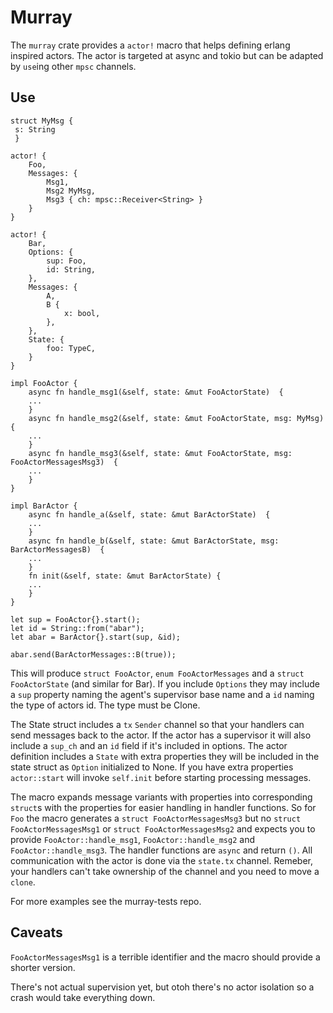 # Murray

The `murray` crate provides a `actor!` macro that helps defining erlang inspired actors. The actor is targeted at async and tokio but can be adapted by `use`ing other `mpsc` channels.

## Use

```
struct MyMsg {
 s: String
 }

actor! {
    Foo,
    Messages: {
        Msg1,
        Msg2 MyMsg,
        Msg3 { ch: mpsc::Receiver<String> }
    }
}

actor! {
    Bar,
    Options: {
        sup: Foo,
        id: String,
    },
    Messages: {
        A,
        B {
            x: bool,
        },
    },
    State: {
        foo: TypeC,
    }
}

impl FooActor {
    async fn handle_msg1(&self, state: &mut FooActorState)  {
	...
    }
    async fn handle_msg2(&self, state: &mut FooActorState, msg: MyMsg)  {
	...
    }
    async fn handle_msg3(&self, state: &mut FooActorState, msg: FooActorMessagesMsg3)  {
	...
    }
}

impl BarActor {
    async fn handle_a(&self, state: &mut BarActorState)  {
	...
    }
    async fn handle_b(&self, state: &mut BarActorState, msg: BarActorMessagesB)  {
	...
    }
    fn init(&self, state: &mut BarActorState) {
	...
    }
}

let sup = FooActor{}.start();
let id = String::from("abar");
let abar = BarActor{}.start(sup, &id);

abar.send(BarActorMessages::B(true));

```

This will produce `struct FooActor`, `enum FooActorMessages` and a `struct FooActorState` (and similar for Bar). 
If you include `Options` they may include a `sup` property naming the agent's supervisor base name and a `id` naming the type of actors id. The type must be Clone.

The State struct includes a `tx` `Sender` channel so that your handlers can send messages back to the actor. If the actor has a supervisor it will also include a `sup_ch` and an `id` field if it's included in options. The actor definition includes a `State` with extra properties they will be included in the state struct as `Option` initialized to None. If you have extra properties `actor::start` will invoke `self.init` before starting processing messages.

The macro expands message variants with properties into corresponding `struct`s with the properties for easier handling in handler functions. So for `Foo` the macro generates a `struct FooActorMessagesMsg3` but no `struct FooActorMessagesMsg1` or  `struct FooActorMessagesMsg2` and expects you to provide `FooActor::handle_msg1`, `FooActor::handle_msg2` and `FooActor::handle_msg3`. The handler functions are `async` and return `()`. All communication with the actor is done via the `state.tx` channel. Remeber, your handlers can't take ownership of the channel and you need to move a `clone`.

For more examples see the murray-tests repo.

## Caveats
`FooActorMessagesMsg1` is a terrible identifier and the macro should provide a shorter version.

There's not actual supervision yet, but otoh there's no actor isolation so a crash would take everything down. 





